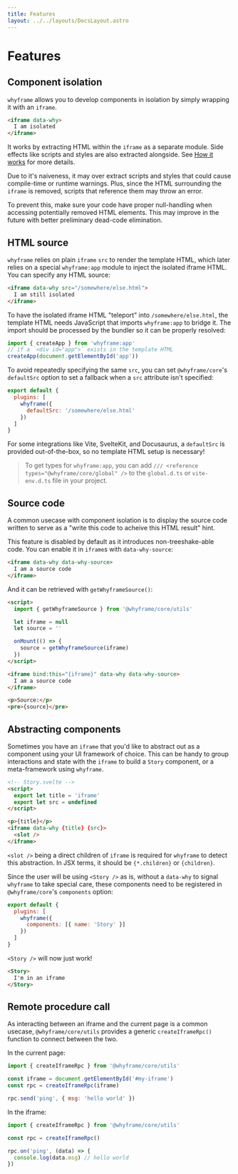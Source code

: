 ```yaml
---
title: Features
layout: ../../layouts/DocsLayout.astro
---
```


# Features

## Component isolation

`whyframe` allows you to develop components in isolation by simply wrapping it with an `iframe`.

<!-- prettier-ignore -->
```html
<iframe data-why>
  I am isolated
</iframe>
```

It works by extracting HTML within the `iframe` as a separate module. Side effects like scripts and styles are also extracted alongside. See [How it works](/docs/how-it-works) for more details.

Due to it's naiveness, it may over extract scripts and styles that could cause compile-time or runtime warnings. Plus, since the HTML surrounding the `iframe` is removed, scripts that reference them may throw an error.

To prevent this, make sure your code have proper null-handling when accessing potentially removed HTML elements. This may improve in the future with better preliminary dead-code elimination.

## HTML source

`whyframe` relies on plain `iframe` `src` to render the template HTML, which later relies on a special `whyframe:app` module to inject the isolated iframe HTML. You can specify any HTML source:

<!-- prettier-ignore -->
```html
<iframe data-why src="/somewhere/else.html">
  I am still isolated
</iframe>
```

To have the isolated iframe HTML "teleport" into `/somewhere/else.html`, the template HTML needs JavaScript that imports `whyframe:app` to bridge it. The import should be processed by the bundler so it can be properly resolved:

```js
import { createApp } from 'whyframe:app'
// if a `<div id="app">` exists in the template HTML
createApp(document.getElementById('app'))
```

To avoid repeatedly specifying the same `src`, you can set `@whyframe/core`'s `defaultSrc` option to set a fallback when a `src` attribute isn't specified:

```js
export default {
  plugins: [
    whyframe({
      defaultSrc: '/somewhere/else.html'
    })
  ]
}
```

For some integrations like Vite, SvelteKit, and Docusaurus, a `defaultSrc` is provided out-of-the-box, so no template HTML setup is necessary!

> To get types for `whyframe:app`, you can add `/// <reference types="@whyframe/core/global" />` to the `global.d.ts` or `vite-env.d.ts` file in your project.

## Source code

A common usecase with component isolation is to display the source code written to serve as a "write this code to acheive this HTML result" hint.

This feature is disabled by default as it introduces non-treeshake-able code. You can enable it in `iframe`s with `data-why-source`:

<!-- prettier-ignore -->
```html
<iframe data-why data-why-source>
  I am a source code
</iframe>
```

And it can be retrieved with `getWhyframeSource()`:

```html
<script>
  import { getWhyframeSource } from '@whyframe/core/utils'

  let iframe = null
  let source = ''

  onMount(() => {
    source = getWhyframeSource(iframe)
  })
</script>

<iframe bind:this="{iframe}" data-why data-why-source>
  I am a source code
</iframe>

<p>Source:</p>
<pre>{source}</pre>
```

## Abstracting components

Sometimes you have an `iframe` that you'd like to abstract out as a component using your UI framework of choice. This can be handy to group interactions and state with the `iframe` to build a `Story` component, or a meta-framework using `whyframe`.

```html
<!-- Story.svelte -->
<script>
  export let title = 'iframe'
  export let src = undefined
</script>

<p>{title}</p>
<iframe data-why {title} {src}>
  <slot />
</iframe>
```

`<slot />` being a direct children of `iframe` is required for `whyframe` to detect this abstraction. In JSX terms, it should be `{*.children}` or `{children}`.

Since the user will be using `<Story />` as is, without a `data-why` to signal `whyframe` to take special care, these components need to be registered in `@whyframe/core`'s `components` option:

```js
export default {
  plugins: [
    whyframe({
      components: [{ name: 'Story' }]
    })
  ]
}
```

`<Story />` will now just work!

<!-- prettier-ignore -->
```html
<Story>
  I'm in an iframe
</Story>
```

## Remote procedure call

As interacting between an iframe and the current page is a common usecase, `@whyframe/core/utils` provides a generic `createIframeRpc()` function to connect between the two.

In the current page:

```js
import { createIframeRpc } from '@whyframe/core/utils'

const iframe = document.getElementById('#my-iframe')
const rpc = createIframeRpc(iframe)

rpc.send('ping', { msg: 'hello world' })
```

In the iframe:

```js
import { createIframeRpc } from '@whyframe/core/utils'

const rpc = createIframeRpc()

rpc.on('ping', (data) => {
  console.log(data.msg) // hello world
})
```
